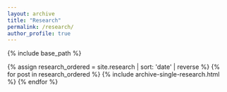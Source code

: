 ```yaml
---
layout: archive
title: "Research"
permalink: /research/
author_profile: true
---
```

{% include base_path %}

{% assign research_ordered = site.research | sort: 'date' | reverse %}
{% for post in research_ordered %}
{% include archive-single-research.html %}
{% endfor %}
